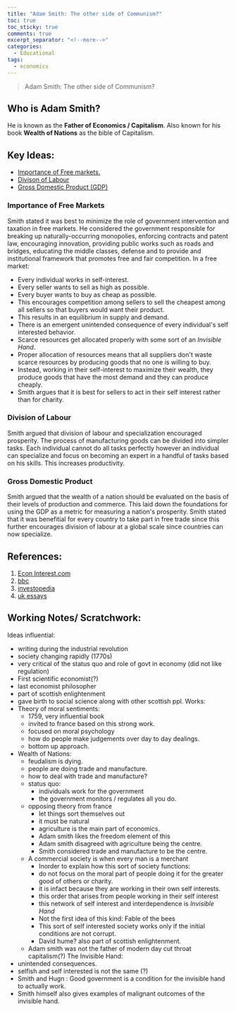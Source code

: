 ```yaml
---
title: "Adam Smith: The other side of Communism?"
toc: true
toc_sticky: true
comments: true
excerpt_separator: "<!--more-->"
categories:
  - Educational
tags:
  - economics
---
```


> Adam Smith: The other side of Communism?

<!--more-->

## Who is Adam Smith?



He is known as the **Father of Economics / Capitalism**. Also known for his book **Wealth of Nations** as the bible of Capitalism. 

## Key Ideas:

- [Importance of Free markets.](#importance-of-free-markets)
- [Divison of Labour](#division-of-labour)
- [Gross Domestic Product (GDP)](#gross-domestic-product)

### Importance of Free Markets

Smith stated it was best to minimize the role of government intervention and taxation in free markets. He considered the government responsible for breaking up naturally-occurring monopolies, enforcing contracts and patent law, encouraging innovation, providing public works such as roads and bridges, educating the middle classes, defense and to provide and institutional framework that promotes free and fair competition. In a  free market:

- Every individual works in self-interest.
- Every seller wants to sell as high as possible.
- Every buyer wants to buy as cheap as possible.
- This encourages competition among sellers to sell the cheapest among all sellers so that buyers would want their product.
- This results in an equilibrium in supply and demand.
- There is an emergent unintended consequence of every individual's self interested behavior.
- Scarce resources get allocated properly with some sort of an *Invisible Hand*.
- Proper allocation of resources means that all suppliers don't waste scarce resources by producing goods that no one is willing to buy.
- Instead, working in their self-interest to maximize their wealth, they produce goods that have the most demand and they can produce cheaply.
- Smith argues that it is best for sellers to act in their self interest rather than for charity.

### Division of Labour

Smith argued that division of labour and specialization encouraged prosperity. The process of manufacturing goods can be divided into simpler tasks. Each individual cannot do all tasks perfectly however an individual can specialize and focus on becoming an expert in a handful of tasks based on his skills. This increases productivity.

### Gross Domestic Product

Smith argued that the wealth of a nation should be evaluated on the basis of their levels of production and commerce. This laid down the foundations for using the GDP as a metric for measuring a nation's prosperity. Smith stated that it was benefitial for every country to take part in free trade since this further encourages division of labour at a global scale since countries can now specialize.

## References:

1. [Econ Interest.com](http://econintersect.com/pages/contributors/contributor.php?post=201807210141)
2. [bbc](https://www.bbc.co.uk/sounds/play/w3csvsfb)
3. [investopedia](https://www.investopedia.com/updates/adam-smith-economics/)
4. [uk essays](https://www.ukessays.com/essays/economics/adam-smith-economic-theory-summary-8545.php)

## Working Notes/ Scratchwork:

Ideas influential:

- writing during the industrial revolution
- society changing rapidly (1770s)
- very critical of the status quo and role of govt in economy (did not like regulation)
- First scientific economist(?)
- last economist philosopher
- part of scottish enlightenment
- gave birth to social science along with other scottish ppl.
  Works:
- Theory of moral sentiments:
  - 1759, very influential book
  - invited to france based on this strong work.
  - focused on moral psychology
  - how do people make judgements over day to day dealings.
  - bottom up approach.
- Wealth of Nations:
  - feudalism is dying.
  - people are doing trade and manufacture.
  - how to deal with trade and manufacture?
  - status quo:
    - individuals work for the government
    - the government monitors / regulates all you do.
  - opposing theory from france
    - let things sort themselves out
    - it must be natural
    - agriculture is the main part of economics.
    - Adam smith likes the freedom element of this
    - Adam smith disagreed with agriculture being the centre.
    - Smith considered trade and manufacture to be the centre.
  - A commercial society is when every man is a merchant
    - Inorder to explain how this sort of society functions:
    - do not focus on the moral part of people doing it for the greater good of others or charity.
    - it is infact because they are working in their own self interests.
    - this order that arises from people working in their self interest 
    - this network of self interest and interdependence is *Invisible Hand*
    - Not the first idea of this kind: Fable of the bees
    - This sort of self interested society works only if the initial conditions are not corrupt.
    - David hume? also part of scottish enlightenment.
  - Adam smith was not the father of modern day cut throat capitalism(?)
    The Invisible Hand:
- unintended consequences.
- selfish and self interested is not the same (?)
- Smith and Hugn : Good government is a condition for the invisible hand to actually work.
- Smith himself also gives examples of malignant outcomes of the invisible hand.
